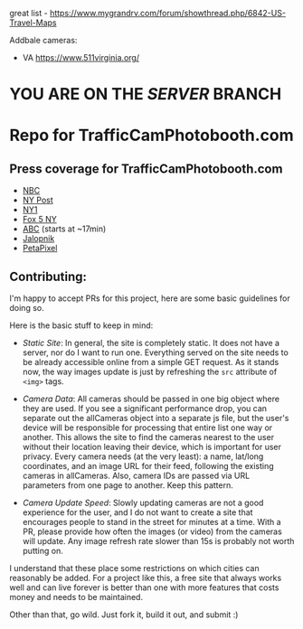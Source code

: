 

great list - https://www.mygrandrv.com/forum/showthread.php/6842-US-Travel-Maps

Addbale cameras: 
- VA https://www.511virginia.org/

# YOU ARE ON THE _*SERVER*_ BRANCH

# Repo for TrafficCamPhotobooth.com

## Press coverage for TrafficCamPhotobooth.com
- [NBC](https://www.nbcnewyork.com/news/local/how-to-take-selfies-with-new-york-citys-traffic-cameras/5698806/)
- [NY Post](https://nypost.com/2024/08/11/us-news/new-web-site-lets-nyers-use-traffic-cams-to-turn-streets-into-instant-photo-booths/)
- [NY1](https://ny1.com/nyc/all-boroughs/mornings-on-1/2024/08/13/brooklyn-artist-uses-traffic-cameras-for-unique-selfies-across-nyc)
- [Fox 5 NY](https://www.fox5ny.com/news/nyc-traffic-cam-photobooth-selfie)
- [ABC](https://abc7ny.com/videoClip/fire-commissioner-fdny-robert-tucker-nyc/15178890/) (starts at ~17min)
- [Jalopnik](https://jalopnik.com/art-project-turns-new-yorks-dystopian-traffic-surveilla-1851619333)
- [PetaPixel](https://petapixel.com/2024/08/12/website-turns-traffic-cameras-into-photobooths-on-the-street/)

## Contributing:
I'm happy to accept PRs for this project, here are some basic guidelines for doing so.

Here is the basic stuff to keep in mind:

- *Static Site*: In general, the site is completely static. It does not have a server, nor do I want to run one. Everything served on the site needs to be already accessible online from a simple GET request. As it stands now, the way images update is just by refreshing the `src` attribute of `<img>` tags.

- *Camera Data*: All cameras should be passed in one big object where they are used. If you see a significant performance drop, you can separate out the allCameras object into a separate js file, but the user's device will be responsible for processing that entire list one way or another. This allows the site to find the cameras nearest to the user without their location leaving their device, which is important for user privacy. Every camera needs (at the very least): a name, lat/long coordinates, and an image URL for their feed, following the existing cameras in allCameras. Also, camera IDs are passed via URL parameters from one page to another. Keep this pattern.

- *Camera Update Speed*: Slowly updating cameras are not a good experience for the user, and I do not want to create a site that encourages people to stand in the street for minutes at a time. With a PR, please provide how often the images (or video) from the cameras will update. Any image refresh rate slower than 15s is probably not worth putting on. 

I understand that these place some restrictions on which cities can reasonably be added. For a project like this, a free site that always works well and can live forever is better than one with more features that costs money and needs to be maintained.

Other than that, go wild. Just fork it, build it out, and submit :)